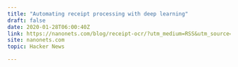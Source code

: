 ```yaml
---
title: "Automating receipt processing with deep learning"
draft: false
date: 2020-01-28T06:00:40Z
link: https://nanonets.com/blog/receipt-ocr/?utm_medium=RSS&utm_source=hune
site: nanonets.com
topic: Hacker News  

---
```

